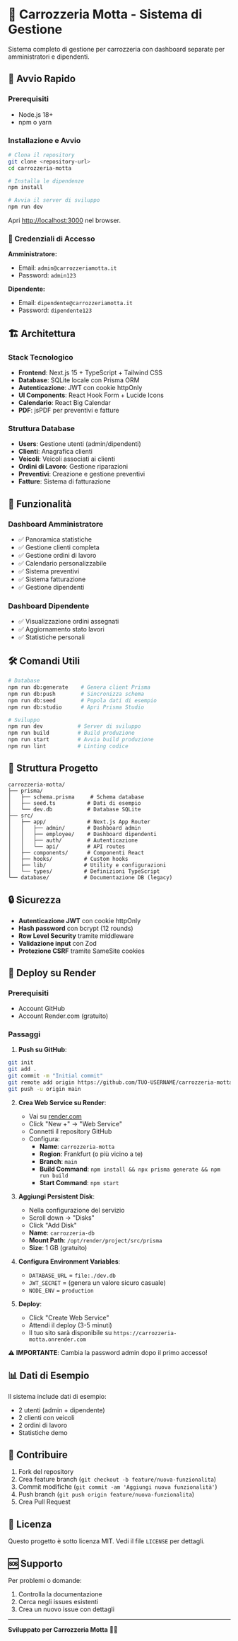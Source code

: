 # 🚗 Carrozzeria Motta - Sistema di Gestione

Sistema completo di gestione per carrozzeria con dashboard separate per amministratori e dipendenti.

## 🚀 Avvio Rapido

### Prerequisiti
- Node.js 18+
- npm o yarn

### Installazione e Avvio

```bash
# Clona il repository
git clone <repository-url>
cd carrozzeria-motta

# Installa le dipendenze
npm install

# Avvia il server di sviluppo
npm run dev
```

Apri [http://localhost:3000](http://localhost:3000) nel browser.

### 🔑 Credenziali di Accesso

**Amministratore:**
- Email: `admin@carrozzeriamotta.it`
- Password: `admin123`

**Dipendente:**
- Email: `dipendente@carrozzeriamotta.it`
- Password: `dipendente123`

## 🏗️ Architettura

### Stack Tecnologico
- **Frontend**: Next.js 15 + TypeScript + Tailwind CSS
- **Database**: SQLite locale con Prisma ORM
- **Autenticazione**: JWT con cookie httpOnly
- **UI Components**: React Hook Form + Lucide Icons
- **Calendario**: React Big Calendar
- **PDF**: jsPDF per preventivi e fatture

### Struttura Database
- **Users**: Gestione utenti (admin/dipendenti)
- **Clienti**: Anagrafica clienti
- **Veicoli**: Veicoli associati ai clienti
- **Ordini di Lavoro**: Gestione riparazioni
- **Preventivi**: Creazione e gestione preventivi
- **Fatture**: Sistema di fatturazione

## 📱 Funzionalità

### Dashboard Amministratore
- ✅ Panoramica statistiche
- ✅ Gestione clienti completa
- ✅ Gestione ordini di lavoro
- ✅ Calendario personalizzabile
- ✅ Sistema preventivi
- ✅ Sistema fatturazione
- ✅ Gestione dipendenti

### Dashboard Dipendente
- ✅ Visualizzazione ordini assegnati
- ✅ Aggiornamento stato lavori
- ✅ Statistiche personali

## 🛠️ Comandi Utili

```bash
# Database
npm run db:generate    # Genera client Prisma
npm run db:push        # Sincronizza schema
npm run db:seed        # Popola dati di esempio
npm run db:studio      # Apri Prisma Studio

# Sviluppo
npm run dev           # Server di sviluppo
npm run build         # Build produzione
npm run start         # Avvia build produzione
npm run lint          # Linting codice
```

## 📁 Struttura Progetto

```
carrozzeria-motta/
├── prisma/
│   ├── schema.prisma     # Schema database
│   ├── seed.ts          # Dati di esempio
│   └── dev.db           # Database SQLite
├── src/
│   ├── app/             # Next.js App Router
│   │   ├── admin/       # Dashboard admin
│   │   ├── employee/    # Dashboard dipendenti
│   │   ├── auth/        # Autenticazione
│   │   └── api/         # API routes
│   ├── components/      # Componenti React
│   ├── hooks/          # Custom hooks
│   ├── lib/            # Utility e configurazioni
│   └── types/          # Definizioni TypeScript
└── database/           # Documentazione DB (legacy)
```

## 🔒 Sicurezza

- **Autenticazione JWT** con cookie httpOnly
- **Hash password** con bcrypt (12 rounds)
- **Row Level Security** tramite middleware
- **Validazione input** con Zod
- **Protezione CSRF** tramite SameSite cookies

## 🚀 Deploy su Render

### Prerequisiti
- Account GitHub
- Account Render.com (gratuito)

### Passaggi

1. **Push su GitHub**:
```bash
git init
git add .
git commit -m "Initial commit"
git remote add origin https://github.com/TUO-USERNAME/carrozzeria-motta.git
git push -u origin main
```

2. **Crea Web Service su Render**:
   - Vai su [render.com](https://render.com)
   - Click "New +" → "Web Service"
   - Connetti il repository GitHub
   - Configura:
     - **Name**: `carrozzeria-motta`
     - **Region**: Frankfurt (o più vicino a te)
     - **Branch**: `main`
     - **Build Command**: `npm install && npx prisma generate && npm run build`
     - **Start Command**: `npm start`

3. **Aggiungi Persistent Disk**:
   - Nella configurazione del servizio
   - Scroll down → "Disks"
   - Click "Add Disk"
   - **Name**: `carrozzeria-db`
   - **Mount Path**: `/opt/render/project/src/prisma`
   - **Size**: 1 GB (gratuito)

4. **Configura Environment Variables**:
   - `DATABASE_URL` = `file:./dev.db`
   - `JWT_SECRET` = (genera un valore sicuro casuale)
   - `NODE_ENV` = `production`

5. **Deploy**:
   - Click "Create Web Service"
   - Attendi il deploy (3-5 minuti)
   - Il tuo sito sarà disponibile su `https://carrozzeria-motta.onrender.com`

⚠️ **IMPORTANTE**: Cambia la password admin dopo il primo accesso!

## 📊 Dati di Esempio

Il sistema include dati di esempio:
- 2 utenti (admin + dipendente)
- 2 clienti con veicoli
- 2 ordini di lavoro
- Statistiche demo

## 🤝 Contribuire

1. Fork del repository
2. Crea feature branch (`git checkout -b feature/nuova-funzionalita`)
3. Commit modifiche (`git commit -am 'Aggiungi nuova funzionalità'`)
4. Push branch (`git push origin feature/nuova-funzionalita`)
5. Crea Pull Request

## 📄 Licenza

Questo progetto è sotto licenza MIT. Vedi il file `LICENSE` per dettagli.

## 🆘 Supporto

Per problemi o domande:
1. Controlla la documentazione
2. Cerca negli issues esistenti
3. Crea un nuovo issue con dettagli

---

**Sviluppato per Carrozzeria Motta** 🚗✨
